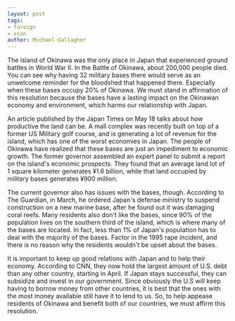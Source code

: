 ```yaml
---
layout: post
tags: 
- foreign 
- econ
author: Michael-Gallagher
---
```

The island of Okinawa was the only place in Japan that experienced ground battles in World War II. In the Battle of Okinawa, about 200,000 people died. You can see why having 32 military bases there would serve as an unwelcome reminder for the bloodshed that happened there. Especially when these bases occupy 20% of Okinawa. We must stand in affirmation of this resolution because the bases have a lasting impact on the Okinawan economy and environment, which harms our relationship with Japan.

An article published by the Japan Times on May 18 talks about how productive the land can be. A mall complex was recently built on top of a former US Military golf course, and is generating a lot of revenue for the island, which has one of the worst economies in Japan. The people of Okinawa have realized that these bases are just an impediment to economic growth. The former governor assembled an expert panel to submit a report on the island's economic prospects. They found that an average land lot of 1 square kilometer generates ¥1.6 billion, while that land occupied by military bases generates ¥900 million.

The current governor also has issues with the bases, though. According to The Guardian, in March, he ordered Japan's defense ministry to suspend construction on a new marine base, after he found out it was damaging coral reefs. Many residents also don't like the bases, since 90% of the population lives on the southern third of the island, which is where many of the bases are located. In fact, less than 1% of Japan's population has to deal with the majority of the bases. Factor in the 1995 rape incident, and there is no reason why the residents wouldn't be upset about the bases.

It is important to keep up good relations with Japan and to help their economy. According to CNN, they now hold the largest amount of U.S. debt than any other country, starting in April. If Japan stays successful, they can subsidize and invest in our government. Since obviously the U.S will keep having to borrow money from other countries, it is best that the ones with the most money available still have it to lend to us. So, to help appease residents of Okinawa and benefit both of our countries, we must affirm this resolution.
